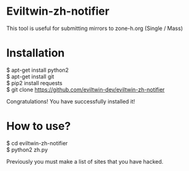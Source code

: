 # Eviltwin-zh-notifier
This tool is useful for submitting mirrors to zone-h.org (Single / Mass) <br>

# Installation

$ apt-get install python2 <br>
$ apt-get install git <br>
$ pip2 install requests <br>
$ git clone https://github.com/eviltwin-dev/eviltwin-zh-notifier<br>

Congratulations! You have successfully installed it!

# How to use?

$ cd eviltwin-zh-notifier <br>
$ python2 zh.py

Previously you must make a list of sites that you have hacked.<br>
 
